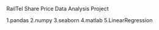 
RailTel Share Price Data Analysis Project

1.pandas
2.numpy
3.seaborn
4.matlab
5.LinearRegression

